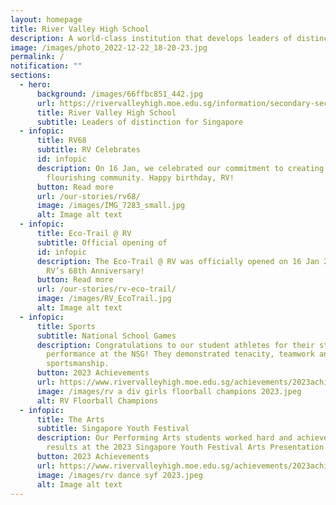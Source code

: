 ```yaml
---
layout: homepage
title: River Valley High School
description: A world-class institution that develops leaders of distinction for Singapore
image: /images/photo_2022-12-22_18-20-23.jpg
permalink: /
notification: ""
sections:
  - hero:
      background: /images/66ffbc851_442.jpg
      url: https://rivervalleyhigh.moe.edu.sg/information/secondary-section/sec1postingexercise-2024intake/information/junior-college/openhouse2024/
      title: River Valley High School
      subtitle: Leaders of distinction for Singapore
  - infopic:
      title: RV68
      subtitle: RV Celebrates
      id: infopic
      description: On 16 Jan, we celebrated our commitment to creating a nurturing and
        flourishing community. Happy birthday, RV!
      button: Read more
      url: /our-stories/rv68/
      image: /images/IMG_7283_small.jpg
      alt: Image alt text
  - infopic:
      title: Eco-Trail @ RV
      subtitle: Official opening of
      id: infopic
      description: The Eco-Trail @ RV was officially opened on 16 Jan 2024 during our
        RV’s 68th Anniversary!
      button: Read more
      url: /our-stories/rv-eco-trail/
      image: /images/RV_EcoTrail.jpg
      alt: Image alt text
  - infopic:
      title: Sports
      subtitle: National School Games
      description: Congratulations to our student athletes for their stellar
        performance at the NSG! They demonstrated tenacity, teamwork and great
        sportsmanship.
      button: 2023 Achievements
      url: https://www.rivervalleyhigh.moe.edu.sg/achievements/2023achievements/
      image: /images/rv a div girls floorball champions 2023.jpeg
      alt: RV Floorball Champions
  - infopic:
      title: The Arts
      subtitle: Singapore Youth Festival
      description: Our Performing Arts students worked hard and achieved commendable
        results at the 2023 Singapore Youth Festival Arts Presentation!
      button: 2023 Achievements
      url: https://www.rivervalleyhigh.moe.edu.sg/achievements/2023achievements/
      image: /images/rv dance syf 2023.jpeg
      alt: Image alt text
---
```

